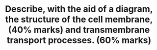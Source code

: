 ---
title: "Describe, with the aid of a diagram, the structure of the cell membrane, (40% marks) and transmembrane transport processes. (60% marks)"
entityType: SAQ
exam: PEX
college: CICM
year: 2014
sitting: A
question: 16
passRate: 60
EC_expectedDomains:
- ""
EC_extraCredit:
- "The structure of the cell membrane was generally well covered by most candidates."
EC_errorsCommon:
- "Many had difficulties structuring an answer for the transmembrane transport processes."
- "Dividing this section into proteins (some receptors, channels etc.) and carbohydrates (some receptors, immune reactions etc) followed by a very brief discussion of each type of process would have aided candidates towards providing a good answer."
---